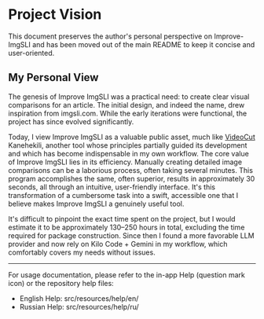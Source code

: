 # Project Vision

This document preserves the author's personal perspective on Improve-ImgSLI and has been moved out of the main README to keep it concise and user-oriented.

## My Personal View

The genesis of Improve ImgSLI was a practical need: to create clear visual comparisons for an article. The initial design, and indeed the name, drew inspiration from imgsli.com. While the early iterations were functional, the project has since evolved significantly.

Today, I view Improve ImgSLI as a valuable public asset, much like [VideoCut](https://github.com/kanehekili/VideoCut) Kanehekili, another tool whose principles partially guided its development and which has become indispensable in my own workflow. The core value of Improve ImgSLI lies in its efficiency. Manually creating detailed image comparisons can be a laborious process, often taking several minutes. This program accomplishes the same, often superior, results in approximately 30 seconds, all through an intuitive, user-friendly interface. It's this transformation of a cumbersome task into a swift, accessible one that I believe makes Improve ImgSLI a genuinely useful tool.

It's difficult to pinpoint the exact time spent on the project, but I would estimate it to be approximately 130–250 hours in total, excluding the time required for package construction. Since then I found a more favorable LLM provider and now rely on Kilo Code + Gemini in my workflow, which comfortably covers my needs without issues.

---

For usage documentation, please refer to the in-app Help (question mark icon) or the repository help files:
- English Help: src/resources/help/en/
- Russian Help: src/resources/help/ru/